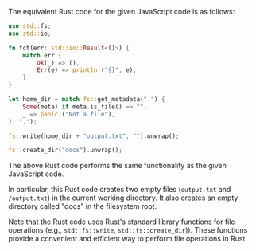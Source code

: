 The equivalent Rust code for the given JavaScript code is as follows:

```rust
use std::fs;
use std::io;

fn fct(err: std::io::Result<()>) {
    match err {
        Ok(_) => (),
        Err(e) => println!("{}", e),
    }
}

let home_dir = match fs::get_metadata(".") {
    Some(meta) if meta.is_file() => "",
    _ => panic!("Not a file"),
}, ".");

fs::write(home_dir + "output.txt", "").unwrap();

fs::create_dir("docs").unwrap();
```

The above Rust code performs the same functionality as the given JavaScript code. 

In particular, this Rust code creates two empty files (`output.txt` and `/output.txt`) in the current working directory. It also creates an empty directory called "docs" in the filesystem root.

Note that the Rust code uses Rust's standard library functions for file operations (e.g., `std::fs::write`, `std::fs::create_dir`)). These functions provide a convenient and efficient way to perform file operations in Rust.
